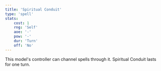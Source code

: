 ```yaml
---
title: 'Spiritual Conduit'
type: 'spell'
stats:
    cost: 1
    rng: 'Self'
    aoe: '-'
    pow: '-'
    dur: 'Turn'
    off: 'No'
---
```

This model's controller can channel spells through it.
Spiritual Conduit lasts for one turn.